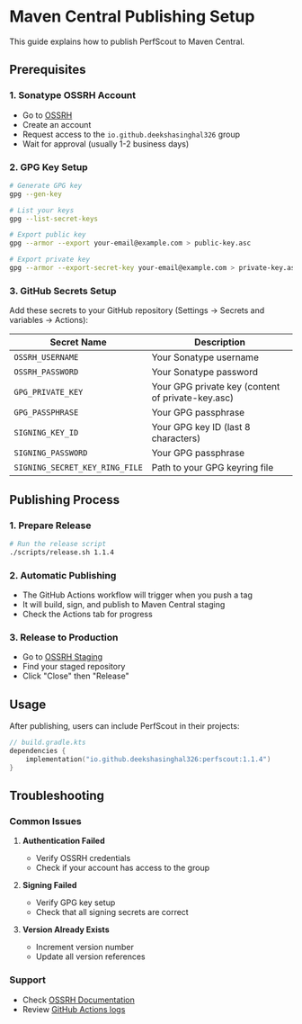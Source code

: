 # Maven Central Publishing Setup

This guide explains how to publish PerfScout to Maven Central.

## Prerequisites

### 1. Sonatype OSSRH Account
- Go to [OSSRH](https://s01.oss.sonatype.org/)
- Create an account
- Request access to the `io.github.deekshasinghal326` group
- Wait for approval (usually 1-2 business days)

### 2. GPG Key Setup
```bash
# Generate GPG key
gpg --gen-key

# List your keys
gpg --list-secret-keys

# Export public key
gpg --armor --export your-email@example.com > public-key.asc

# Export private key
gpg --armor --export-secret-key your-email@example.com > private-key.asc
```

### 3. GitHub Secrets Setup

Add these secrets to your GitHub repository (Settings → Secrets and variables → Actions):

| Secret Name | Description |
|-------------|-------------|
| `OSSRH_USERNAME` | Your Sonatype username |
| `OSSRH_PASSWORD` | Your Sonatype password |
| `GPG_PRIVATE_KEY` | Your GPG private key (content of private-key.asc) |
| `GPG_PASSPHRASE` | Your GPG passphrase |
| `SIGNING_KEY_ID` | Your GPG key ID (last 8 characters) |
| `SIGNING_PASSWORD` | Your GPG passphrase |
| `SIGNING_SECRET_KEY_RING_FILE` | Path to your GPG keyring file |

## Publishing Process

### 1. Prepare Release
```bash
# Run the release script
./scripts/release.sh 1.1.4
```

### 2. Automatic Publishing
- The GitHub Actions workflow will trigger when you push a tag
- It will build, sign, and publish to Maven Central staging
- Check the Actions tab for progress

### 3. Release to Production
- Go to [OSSRH Staging](https://s01.oss.sonatype.org/)
- Find your staged repository
- Click "Close" then "Release"

## Usage

After publishing, users can include PerfScout in their projects:

```kotlin
// build.gradle.kts
dependencies {
    implementation("io.github.deekshasinghal326:perfscout:1.1.4")
}
```

## Troubleshooting

### Common Issues

1. **Authentication Failed**
   - Verify OSSRH credentials
   - Check if your account has access to the group

2. **Signing Failed**
   - Verify GPG key setup
   - Check that all signing secrets are correct

3. **Version Already Exists**
   - Increment version number
   - Update all version references

### Support

- Check [OSSRH Documentation](https://central.sonatype.com/publish/)
- Review [GitHub Actions logs](https://github.com/deekshasinghal326/perfScout/actions) 